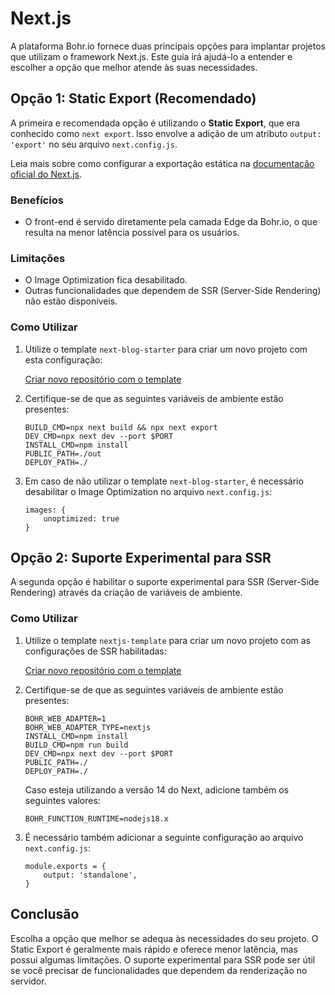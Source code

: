 # Next.js

A plataforma Bohr.io fornece duas principais opções para implantar projetos que utilizam o framework Next.js. Este guia irá ajudá-lo a entender e escolher a opção que melhor atende às suas necessidades.

## Opção 1: Static Export (Recomendado)

A primeira e recomendada opção é utilizando o **Static Export**, que era conhecido como `next export`. Isso envolve a adição de um atributo `output: 'export'` no seu arquivo `next.config.js`.

Leia mais sobre como configurar a exportação estática na [documentação oficial do Next.js](https://nextjs.org/docs/pages/building-your-application/deploying/static-exports).

### Benefícios

- O front-end é servido diretamente pela camada Edge da Bohr.io, o que resulta na menor latência possível para os usuários.

### Limitações

- O Image Optimization fica desabilitado.
- Outras funcionalidades que dependem de SSR (Server-Side Rendering) não estão disponíveis.

### Como Utilizar

1. Utilize o template `next-blog-starter` para criar um novo projeto com esta configuração:

    [Criar novo repositório com o template](https://bohr.io/createRepository?sampleUrl=https://github.com/bohr-io/next-blog-starter)

2. Certifique-se de que as seguintes variáveis de ambiente estão presentes:

    ```
    BUILD_CMD=npx next build && npx next export
    DEV_CMD=npx next dev --port $PORT
    INSTALL_CMD=npm install
    PUBLIC_PATH=./out
    DEPLOY_PATH=./
    ```
3. Em caso de não utilizar o template `next-blog-starter`, é necessário desabilitar o Image Optimization no arquivo `next.config.js`:
    ```
    images: {
        unoptimized: true
    }
    ```

## Opção 2: Suporte Experimental para SSR

A segunda opção é habilitar o suporte experimental para SSR (Server-Side Rendering) através da criação de variáveis de ambiente.

### Como Utilizar

1. Utilize o template `nextjs-template` para criar um novo projeto com as configurações de SSR habilitadas:

    [Criar novo repositório com o template](https://bohr.io/createRepository?sampleUrl=https://github.com/bohr-io/nextjs-template)

2. Certifique-se de que as seguintes variáveis de ambiente estão presentes:

    ```
    BOHR_WEB_ADAPTER=1
    BOHR_WEB_ADAPTER_TYPE=nextjs
    INSTALL_CMD=npm install
    BUILD_CMD=npm run build
    DEV_CMD=npx next dev --port $PORT
    PUBLIC_PATH=./
    DEPLOY_PATH=./
    ```

    Caso esteja utilizando a versão 14 do Next, adicione também os seguintes valores: 

    ```
    BOHR_FUNCTION_RUNTIME=nodejs18.x
    ```

3. É necessário também adicionar a seguinte configuração ao arquivo `next.config.js`:
    ```
    module.exports = {
        output: 'standalone',
    }
    ```

## Conclusão

Escolha a opção que melhor se adequa às necessidades do seu projeto. O Static Export é geralmente mais rápido e oferece menor latência, mas possui algumas limitações. O suporte experimental para SSR pode ser útil se você precisar de funcionalidades que dependem da renderização no servidor.
